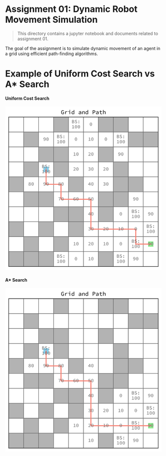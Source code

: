 # Assignment 01: Dynamic Robot Movement Simulation

> This directory contains a jupyter notebook and documents related to assignment 01.

The goal of the assignment is to simulate dynamic movement of an agent in a grid using efficient path-finding algorithms.

# Example of Uniform Cost Search vs A* Search

#### Uniform Cost Search
![img](/ss/assignment_1_uniform_cost_search.svg)

#### A* Search
![img](/ss/assignment_1_a_star_search.svg)